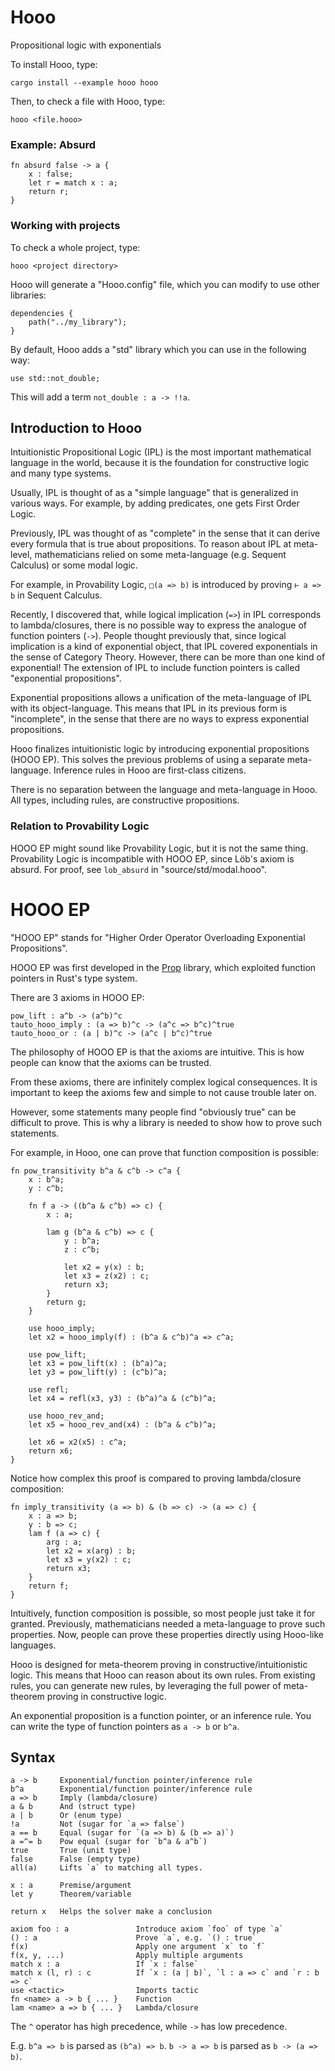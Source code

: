# Hooo
Propositional logic with exponentials

To install Hooo, type:

```text
cargo install --example hooo hooo
```

Then, to check a file with Hooo, type:

```text
hooo <file.hooo>
```

### Example: Absurd

```text
fn absurd false -> a {
    x : false;
    let r = match x : a;
    return r;
}
```

### Working with projects

To check a whole project, type:

```text
hooo <project directory>
```

Hooo will generate a "Hooo.config" file, which you can modify to use other libraries:

```text
dependencies {
    path("../my_library");
}
```

By default, Hooo adds a "std" library which you can use in the following way:

```text
use std::not_double;
```

This will add a term `not_double : a -> !!a`.

## Introduction to Hooo

Intuitionistic Propositional Logic (IPL) is the most important mathematical language
in the world, because it is the foundation for constructive logic and many type systems.

Usually, IPL is thought of as a "simple language" that is generalized in various ways.
For example, by adding predicates, one gets First Order Logic.

Previously, IPL was thought of as "complete" in the sense that it can derive every
formula that is true about propositions.
To reason about IPL at meta-level, mathematicians relied on some meta-language (e.g. Sequent Calculus)
or some modal logic.

For example, in Provability Logic, `□(a => b)` is introduced by proving `⊢ a => b` in Sequent Calculus.

Recently, I discovered that, while logical implication (`=>`) in IPL corresponds to lambda/closures,
there is no possible way to express the analogue of function pointers (`->`).
People thought previously that, since logical implication is a kind of exponential object,
that IPL covered exponentials in the sense of Category Theory.
However, there can be more than one kind of exponential!
The extension of IPL to include function pointers is called "exponential propositions".

Exponential propositions allows a unification of the meta-language of IPL with its object-language.
This means that IPL in its previous form is "incomplete", in the sense that there are no ways
to express exponential propositions.

Hooo finalizes intuitionistic logic by introducing exponential propositions (HOOO EP).
This solves the previous problems of using a separate meta-language.
Inference rules in Hooo are first-class citizens.

There is no separation between the language and meta-language in Hooo.
All types, including rules, are constructive propositions.

### Relation to Provability Logic

HOOO EP might sound like Provability Logic, but it is not the same thing.
Provability Logic is incompatible with HOOO EP, since Löb's axiom is absurd.
For proof, see `lob_absurd` in "source/std/modal.hooo".

# HOOO EP

"HOOO EP" stands for "Higher Order Operator Overloading Exponential Propositions".

HOOO EP was first developed in the [Prop](https://github.com/advancedresearch/prop) library,
which exploited function pointers in Rust's type system.

There are 3 axioms in HOOO EP:

```text
pow_lift : a^b -> (a^b)^c
tauto_hooo_imply : (a => b)^c -> (a^c => b^c)^true
tauto_hooo_or : (a | b)^c -> (a^c | b^c)^true
```

The philosophy of HOOO EP is that the axioms are intuitive.
This is how people can know that the axioms can be trusted.

From these axioms, there are infinitely complex logical consequences.
It is important to keep the axioms few and simple to not cause trouble later on.

However, some statements many people find "obviously true" can be difficult to prove.
This is why a library is needed to show how to prove such statements.

For example, in Hooo, one can prove that function composition is possible:

```text
fn pow_transitivity b^a & c^b -> c^a {
    x : b^a;
    y : c^b;

    fn f a -> ((b^a & c^b) => c) {
        x : a;

        lam g (b^a & c^b) => c {
            y : b^a;
            z : c^b;

            let x2 = y(x) : b;
            let x3 = z(x2) : c;
            return x3;
        }
        return g;
    }

    use hooo_imply;
    let x2 = hooo_imply(f) : (b^a & c^b)^a => c^a;

    use pow_lift;
    let x3 = pow_lift(x) : (b^a)^a;
    let y3 = pow_lift(y) : (c^b)^a;

    use refl;
    let x4 = refl(x3, y3) : (b^a)^a & (c^b)^a;

    use hooo_rev_and;
    let x5 = hooo_rev_and(x4) : (b^a & c^b)^a;

    let x6 = x2(x5) : c^a;
    return x6;
}
```

Notice how complex this proof is compared to proving lambda/closure composition:

```text
fn imply_transitivity (a => b) & (b => c) -> (a => c) {
    x : a => b;
    y : b => c;
    lam f (a => c) {
        arg : a;
        let x2 = x(arg) : b;
        let x3 = y(x2) : c;
        return x3;
    }
    return f;
}
```

Intuitively, function composition is possible, so most people just take it for granted.
Previously, mathematicians needed a meta-language to prove such properties.
Now, people can prove these properties directly using Hooo-like languages.

Hooo is designed for meta-theorem proving in constructive/intuitionistic logic.
This means that Hooo can reason about its own rules.
From existing rules, you can generate new rules, by leveraging the full
power of meta-theorem proving in constructive logic.

An exponential proposition is a function pointer, or an inference rule.
You can write the type of function pointers as `a -> b` or `b^a`.

## Syntax

```text
a -> b     Exponential/function pointer/inference rule
b^a        Exponential/function pointer/inference rule
a => b     Imply (lambda/closure)
a & b      And (struct type)
a | b      Or (enum type)
!a         Not (sugar for `a => false`)
a == b     Equal (sugar for `(a => b) & (b => a)`)
a =^= b    Pow equal (sugar for `b^a & a^b`)
true       True (unit type)
false      False (empty type)
all(a)     Lifts `a` to matching all types.

x : a      Premise/argument
let y      Theorem/variable

return x   Helps the solver make a conclusion

axiom foo : a               Introduce axiom `foo` of type `a`
() : a                      Prove `a`, e.g. `() : true`
f(x)                        Apply one argument `x` to `f`
f(x, y, ...)                Apply multiple arguments
match x : a                 If `x : false`
match x (l, r) : c          If `x : (a | b)`, `l : a => c` and `r : b => c`
use <tactic>                Imports tactic
fn <name> a -> b { ... }    Function
lam <name> a => b { ... }   Lambda/closure
```

The `^` operator has high precedence, while `->` has low precedence.

E.g. `b^a => b` is parsed as `(b^a) => b`.
`b -> a => b` is parsed as `b -> (a => b)`.
